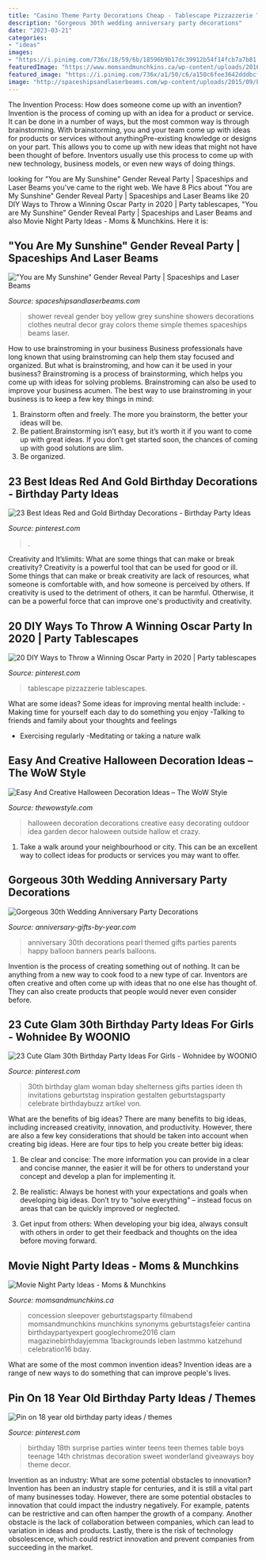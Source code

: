 ```yaml
---
title: "Casino Theme Party Decorations Cheap - Tablescape Pizzazzerie Tablescapes"
description: "Gorgeous 30th wedding anniversary party decorations"
date: "2023-03-21"
categories:
- "ideas"
images:
- "https://i.pinimg.com/736x/18/59/6b/18596b9b17dc39912b54f14fcb7a7b81.jpg"
featuredImage: "https://www.momsandmunchkins.ca/wp-content/uploads/2016/03/movie-party-concession-stand-7m.jpg"
featured_image: "https://i.pinimg.com/736x/a1/50/c6/a150c6fee3642dddbcf5054cc5e35986--birthday-table-st-birthday.jpg"
image: "http://spaceshipsandlaserbeams.com/wp-content/uploads/2015/09/boy-baby-shower-gender-neutral-reveal-ideas.jpg"
---
```



The Invention Process: How does someone come up with an invention?
Invention is the process of coming up with an idea for a product or service. It can be done in a number of ways, but the most common way is through brainstorming. With brainstorming, you and your team come up with ideas for products or services without anythingPre-existing knowledge or designs on your part. This allows you to come up with new ideas that might not have been thought of before. Inventors usually use this process to come up with new technology, business models, or even new ways of doing things.

	

		
looking for &quot;You are My Sunshine&quot; Gender Reveal Party | Spaceships and Laser Beams you've came to the right web. We have 8 Pics about &quot;You are My Sunshine&quot; Gender Reveal Party | Spaceships and Laser Beams like 20 DIY Ways to Throw a Winning Oscar Party in 2020 | Party tablescapes, &quot;You are My Sunshine&quot; Gender Reveal Party | Spaceships and Laser Beams and also Movie Night Party Ideas - Moms &amp; Munchkins. Here it is:
		
    
## &quot;You Are My Sunshine&quot; Gender Reveal Party | Spaceships And Laser Beams

<img loading=lazy src="http://spaceshipsandlaserbeams.com/wp-content/uploads/2015/09/boy-baby-shower-gender-neutral-reveal-ideas.jpg" onerror="this.onerror=null;this.src='https://tse4.mm.bing.net/th?id=OIP.QAJMkPGajZK60CjFD4JqwwHaLH&amp;pid=15.1';" alt="&quot;You are My Sunshine&quot; Gender Reveal Party | Spaceships and Laser Beams">

_Source: spaceshipsandlaserbeams.com_

>shower reveal gender boy yellow grey sunshine showers decorations clothes neutral decor gray colors theme simple themes spaceships beams laser. 

	

How to use brainstroming in your business
Business professionals have long known that using brainstroming can help them stay focused and organized. But what is brainstroming, and how can it be used in your business? Brainstroming is a process of brainstorming, which helps you come up with ideas for solving problems. Brainstroming can also be used to improve your business acumen. 
The best way to use brainstroming in your business is to keep a few key things in mind: 
1) Brainstorm often and freely. The more you brainstorm, the better your ideas will be. 
2) Be patient.Brainstorming isn’t easy, but it’s worth it if you want to come up with great ideas. If you don’t get started soon, the chances of coming up with good solutions are slim. 
3) Be organized.

    
## 23 Best Ideas Red And Gold Birthday Decorations - Birthday Party Ideas

<img loading=lazy src="https://i.pinimg.com/736x/1e/6b/0e/1e6b0eabb4d4f56f5d7e0b324676cc5f.jpg" onerror="this.onerror=null;this.src='https://tse1.mm.bing.net/th?id=OIP.XkmagPpFpFd2_qknTYV8TgHaNK&amp;pid=15.1';" alt="23 Best Ideas Red and Gold Birthday Decorations - Birthday Party Ideas">

_Source: pinterest.com_

>. 

	

Creativity and It’slimits: What are some things that can make or break creativity?
Creativity is a powerful tool that can be used for good or ill. Some things that can make or break creativity are lack of resources, what someone is comfortable with, and how someone is perceived by others. If creativity is used to the detriment of others, it can be harmful. Otherwise, it can be a powerful force that can improve one's productivity and creativity.

    
## 20 DIY Ways To Throw A Winning Oscar Party In 2020 | Party Tablescapes

<img loading=lazy src="https://i.pinimg.com/736x/18/59/6b/18596b9b17dc39912b54f14fcb7a7b81.jpg" onerror="this.onerror=null;this.src='https://tse4.mm.bing.net/th?id=OIP.MtV_MmGL0zse9fMhmD1LgAHaLH&amp;pid=15.1';" alt="20 DIY Ways to Throw a Winning Oscar Party in 2020 | Party tablescapes">

_Source: pinterest.com_

>tablescape pizzazzerie tablescapes. 

	

What are some ideas?
Some ideas for improving mental health include: 
-Making time for yourself each day to do something you enjoy 
-Talking to friends and family about your thoughts and feelings 
- Exercising regularly 
-Meditating or taking a nature walk

    
## Easy And Creative Halloween Decoration Ideas – The WoW Style

<img loading=lazy src="http://thewowstyle.com/wp-content/uploads/2015/08/Crazy-HALLOWEEN-DECORATIONS.jpg" onerror="this.onerror=null;this.src='https://tse4.mm.bing.net/th?id=OIP.yIlYYrKGZ_CKca0I9DXMMgHaKX&amp;pid=15.1';" alt="Easy And Creative Halloween Decoration Ideas – The WoW Style">

_Source: thewowstyle.com_

>halloween decoration decorations creative easy decorating outdoor idea garden decor haloween outside hallow et crazy. 

	

1. Take a walk around your neighbourhood or city. This can be an excellent way to collect ideas for products or services you may want to offer.

    
## Gorgeous 30th Wedding Anniversary Party Decorations

<img loading=lazy src="http://www.anniversary-gifts-by-year.com/images/pearl-balloon250.jpg" onerror="this.onerror=null;this.src='https://tse1.mm.bing.net/th?id=OIP.2JieCcjedFfZ-Yw0CrjB0AAAAA&amp;pid=15.1';" alt="Gorgeous 30th Wedding Anniversary Party Decorations">

_Source: anniversary-gifts-by-year.com_

>anniversary 30th decorations pearl themed gifts parties parents happy balloon banners pearls balloons. 

	

Invention is the process of creating something out of nothing. It can be anything from a new way to cook food to a new type of car. Inventors are often creative and often come up with ideas that no one else has thought of. They can also create products that people would never even consider before.

    
## 23 Cute Glam 30th Birthday Party Ideas For Girls - Wohnidee By WOONIO

<img loading=lazy src="https://i.pinimg.com/736x/23/0c/42/230c4289945bbf17655fbf50c04efc0a--th-birthday-parties-birthday-party-ideas.jpg" onerror="this.onerror=null;this.src='https://tse2.mm.bing.net/th?id=OIP.Wh6sKFwdlb6G9fL7m2t4RQHaLG&amp;pid=15.1';" alt="23 Cute Glam 30th Birthday Party Ideas For Girls - Wohnidee by WOONIO">

_Source: pinterest.com_

>30th birthday glam woman bday shelterness gifts parties ideen th invitations geburtstag inspiration gestalten geburtstagsparty celebrate birthdaybuzz artikel von. 

	

What are the benefits of big ideas?
There are many benefits to big ideas, including increased creativity, innovation, and productivity. However, there are also a few key considerations that should be taken into account when creating big ideas. Here are four tips to help you create better big ideas:
1. Be clear and concise: The more information you can provide in a clear and concise manner, the easier it will be for others to understand your concept and develop a plan for implementing it.

2. Be realistic: Always be honest with your expectations and goals when developing big ideas. Don’t try to “solve everything” – instead focus on areas that can be quickly improved or neglected.

3. Get input from others: When developing your big idea, always consult with others in order to get their feedback and thoughts on the idea before moving forward.

    
## Movie Night Party Ideas - Moms &amp; Munchkins

<img loading=lazy src="https://www.momsandmunchkins.ca/wp-content/uploads/2016/03/movie-party-concession-stand-7m.jpg" onerror="this.onerror=null;this.src='https://tse4.mm.bing.net/th?id=OIP.FO2KJWCBXoqPxJc4PoOyFgHaLH&amp;pid=15.1';" alt="Movie Night Party Ideas - Moms &amp; Munchkins">

_Source: momsandmunchkins.ca_

>concession sleepover geburtstagsparty filmabend momsandmunchkins munchkins synonyms geburtstagsfeier cantina birthdaypartyexpert googlechrome2016 clam magazinebirthdayjemma 1backgrounds leben lastmmo katzehund celebration16 bday. 

	

What are some of the most common invention ideas?
Invention ideas are a range of new ways to do something that can improve people's lives.

    
## Pin On 18 Year Old Birthday Party Ideas / Themes

<img loading=lazy src="https://i.pinimg.com/736x/a1/50/c6/a150c6fee3642dddbcf5054cc5e35986--birthday-table-st-birthday.jpg" onerror="this.onerror=null;this.src='https://tse3.mm.bing.net/th?id=OIP.fnOi0xnJStOO4kbjDs0JxgHaJ3&amp;pid=15.1';" alt="Pin on 18 year old birthday party ideas / themes">

_Source: pinterest.com_

>birthday 18th surprise parties winter teens teen themes table boys teenage 14th christmas decoration sweet wonderland giveaways boy theme decor. 

	

Invention as an industry: What are some potential obstacles to innovation?
Invention has been an industry staple for centuries, and it is still a vital part of many businesses today. However, there are some potential obstacles to innovation that could impact the industry negatively. For example, patents can be restrictive and can often hamper the growth of a company. Another obstacle is the lack of collaboration between companies, which can lead to variation in ideas and products. Lastly, there is the risk of technology obsolescence, which could restrict innovation and prevent companies from succeeding in the market.

